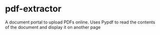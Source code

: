 # pdf-extractor
A document portal to upload PDFs online. Uses Pypdf to read the contents of the document and display it on another page
